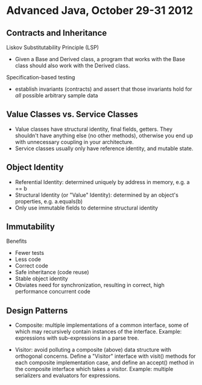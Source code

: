 Advanced Java, October 29-31 2012
=================================

Contracts and Inheritance
-------------------------

Liskov Substitutability Principle (LSP)

  - Given a Base and Derived class, a program that works with the Base class should also work with the Derived class.

Specification-based testing

  - establish invariants (contracts) and assert that those invariants hold for *all* possible arbitrary sample data

Value Classes vs. Service Classes
---------------------------------

  - Value classes have structural identity, final fields, getters. They shouldn't have anything else (no other methods), otherwise you end up with unnecessary coupling in your architecture.
  - Service classes usually only have reference identity, and mutable state.

Object Identity
---------------

  - Referential Identity: determined uniquely by address in memory, e.g. a == b
  - Structural Identity (or "Value" Identity): determined by an object's properties, e.g. a.equals(b)
  - Only use immutable fields to determine structural identity

Immutability
------------

Benefits

  - Fewer tests
  - Less code
  - Correct code
  - Safe inheritance (code reuse)
  - Stable object identity
  - Obviates need for synchronization, resulting in correct, high performance concurrent code

Design Patterns
---------------

  - Composite: multiple implementations of a common interface, some of which may recursively contain instances of the interface. Example: expressions with sub-expressions in a parse tree.

  - Visitor: avoid polluting a composite (above) data structure with orthogonal concerns. Define a "Visitor" interface with visit() methods for each composite implementation case, and define an accept() method in the composite interface which takes a visitor. Example: multiple serializers and evaluators for expressions.